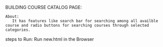 BUILDING COURSE CATALOG PAGE:


    About:
       It has features like search bar for searching among all availble course and radio buttons for searching courses through selected categories.  

steps to Run:
     Run new.html in the Browser
    
